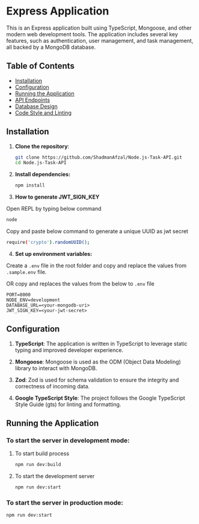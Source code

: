 # Express Application

This is an Express application built using TypeScript, Mongoose, and other modern web development tools. The application includes several key features, such as authentication, user management, and task management, all backed by a MongoDB database.

## Table of Contents

- [Installation](#installation)
- [Configuration](#configuration)
- [Running the Application](#running-the-application)
- [API Endpoints](#api-endpoints)
- [Database Design](#database-design)
- [Code Style and Linting](#code-style-and-linting)

## Installation

1. **Clone the repository**:

   ```bash
   git clone https://github.com/ShadmanAfzal/Node.js-Task-API.git
   cd Node.js-Task-API
   ```

2. **Install dependencies:**

   ```bash
   npm install
   ```

3. **How to generate JWT_SIGN_KEY**

Open REPL by typing below command

```bash
node
```

Copy and paste below command to generate a unique UUID as jwt secret

```bash
require('crypto').randomUUID();
```

4. **Set up environment variables:**

Create a `.env` file in the root folder and copy and replace the values from `.sample.env` file.

OR copy and replaces the values from the below to `.env` file

```
PORT=8000
NODE_ENV=development
DATABASE_URL=<your-mongodb-uri>
JWT_SIGN_KEY=<your-jwt-secret>
```

## Configuration

1. **TypeScript**: The application is written in TypeScript to leverage static typing and improved developer experience.

2. **Mongoose**: Mongoose is used as the ODM (Object Data Modeling) library to interact with MongoDB.

3. **Zod**: Zod is used for schema validation to ensure the integrity and correctness of incoming data.

4. **Google TypeScript Style**: The project follows the Google TypeScript Style Guide (gts) for linting and formatting.

## Running the Application

### To start the server in development mode:

1. To start build process

   ```bash
   npm run dev:build
   ```

2. To start the development server

   ```bash
   npm run dev:start
   ```

### To start the server in production mode:

```bash
npm run dev:start
```
